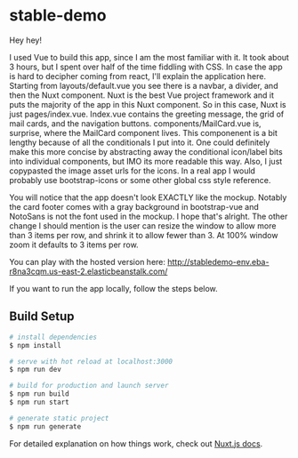 # stable-demo

Hey hey!

I used Vue to build this app, since I am the most familiar with it. It took about 3 hours, but I spent over half of the time fiddling with CSS. In case the app is hard to decipher coming from react, I'll explain the application here. Starting from layouts/default.vue you see there is a navbar, a divider, and then the Nuxt component. Nuxt is the best Vue project framework and it puts the majority of the app in this Nuxt component. So in this case, Nuxt is just pages/index.vue. Index.vue contains the greeting message, the grid of mail cards, and the navigation buttons. components/MailCard.vue is, surprise, where the MailCard component lives. This componenent is a bit lengthy because of all the conditionals I put into it. One could definitely make this more concise by abstracting away the conditional icon/label bits into individual components, but IMO its more readable this way. Also, I just copypasted the image asset urls for the icons. In a real app I would probably use bootstrap-icons or some other global css style reference.

You will notice that the app doesn't look EXACTLY like the mockup. Notably the card footer comes with a gray background in bootstrap-vue and NotoSans is not the font used in the mockup. I hope that's alright. The other change I should mention is the user can resize the window to allow more than 3 items per row, and shrink it to allow fewer than 3. At 100% window zoom it defaults to 3 items per row.

You can play with the hosted version here: http://stabledemo-env.eba-r8na3cqm.us-east-2.elasticbeanstalk.com/

If you want to run the app locally, follow the steps below.

## Build Setup

```bash
# install dependencies
$ npm install

# serve with hot reload at localhost:3000
$ npm run dev

# build for production and launch server
$ npm run build
$ npm run start

# generate static project
$ npm run generate
```

For detailed explanation on how things work, check out [Nuxt.js docs](https://nuxtjs.org).
